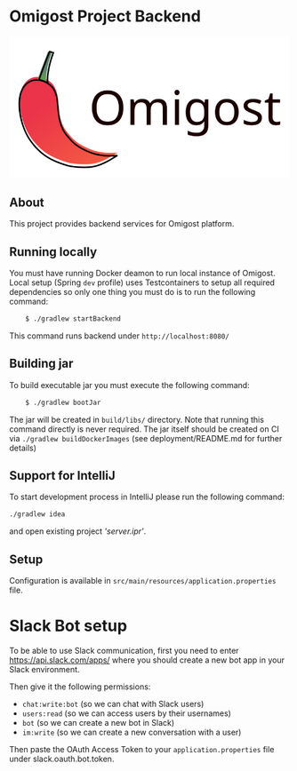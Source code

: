 # Omigost Project Backend

![Omigost logo](https://raw.githubusercontent.com/Omigost/Omigost/master/frontend/src/assets/img/omigost_logo.svg)

## About

This project provides backend services for Omigost platform.

## Running locally

You must have running Docker deamon to run local instance of Omigost.
Local setup (Spring `dev` profile) uses Testcontainers to setup all required dependencies so only one thing you must do is to run the following command:
```bash
    $ ./gradlew startBackend
```

This command runs backend under `http://localhost:8080/`

## Building jar

To build executable jar you must execute the following command:
```bash
    $ ./gradlew bootJar
```
The jar will be created in `build/libs/` directory.
Note that running this command directly is never required.
The jar itself should be created on CI via `./gradlew buildDockerImages` (see deployment/README.md for further details)

## Support for IntelliJ

To start development process in IntelliJ please run the following command:
```bash
./gradlew idea
```
and open existing project *'server.ipr'*.

## Setup

Configuration is available in `src/main/resources/application.properties` file.

# Slack Bot setup

To be able to use Slack communication, first you need to enter https://api.slack.com/apps/
where you should create a new bot app in your Slack environment.

Then give it the following permissions:
- `chat:write:bot` (so we can chat with Slack users)
- `users:read` (so we can access users by their usernames)
- `bot` (so we can create a new bot in Slack)
- `im:write` (so we can create a new conversation with a user)

Then paste the OAuth Access Token to your `application.properties` file
under slack.oauth.bot.token.
